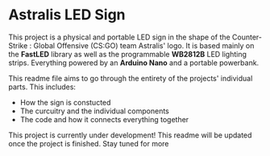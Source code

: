 
# Astralis LED Sign

This project is a physical and portable LED sign in the shape of the Counter-Strike : Global Offensive (CS:GO) team Astralis' logo. It is based mainly on the **FastLED** library as well as the programmable **WB2812B** LED lighting strips. Everything powered by an **Arduino Nano** and a portable powerbank.  

This readme file aims to go through the entirety of the projects' individual parts. This includes:

- How the sign is constucted
- The curcuitry and the individual components
- The code and how it connects everything together

This project is currently under development! This readme will be updated once the project is finished. Stay tuned for more
